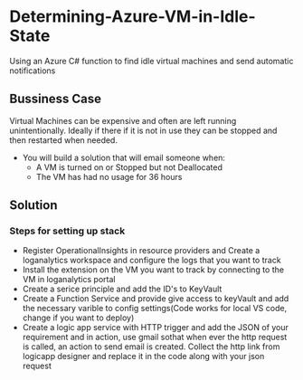 # Determining-Azure-VM-in-Idle-State
Using an Azure C# function to find idle virtual machines and send automatic notifications

## Bussiness Case
Virtual Machines can be expensive and often are left running unintentionally. Ideally if there if it is not in use they can be stopped and then restarted when needed.
- You will build a solution that will email someone when:
  - A VM is turned on or Stopped but not Deallocated
  - The VM has had no usage for 36 hours

## Solution

### Steps for setting up stack
- Register OperationalInsights in resource providers and Create a loganalytics workspace and configure the logs that you want to track 
- Install the extension on the VM you want to track by connecting to the VM in loganalytics portal
- Create a serice principle and add the ID's to KeyVault
- Create a Function Service and provide give access to keyVault and add the necessary varible to config settings(Code works for local VS code, change if you want to deploy)
- Create a logic app service with HTTP trigger and add the JSON of your requirement and in action, use gmail sothat when ever the http request is called, an action to send email is created. Collect the http link from logicapp designer and replace it in the code along with your json request

